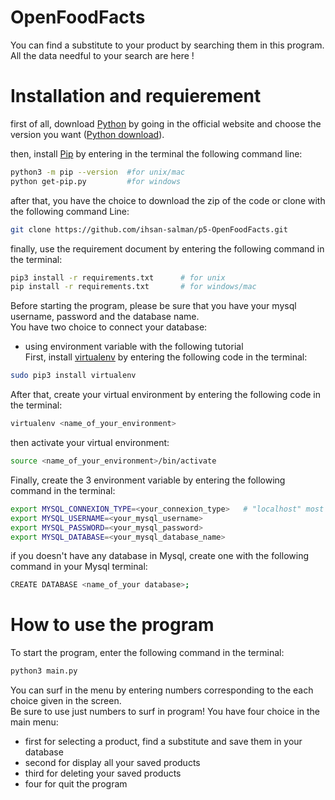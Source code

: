 # OpenFoodFacts 

You can find a substitute to your product by searching them in this program.  
All the data needful to your search are here !

#  Installation and requierement 

first of all, download [Python](https://www.python.org/) by going in the official website and choose the version you want ([Python download](https://www.python.org/downloads/)).

then, install [Pip](https://pypi.org/project/pip/) by entering in the terminal the following command line:
```bash
python3 -m pip --version  #for unix/mac
python get-pip.py         #for windows
```
after that, you have the choice to download the zip of the code or clone with the following command Line:
```bash
git clone https://github.com/ihsan-salman/p5-OpenFoodFacts.git
```

finally, use the requirement document by entering the following command in the terminal:
```bash
pip3 install -r requirements.txt      # for unix
pip install -r requirements.txt       # for windows/mac
```
Before starting the program, please be sure that you have your mysql username, password and the database name.  
You have two choice to connect your database:  
- using environment variable with the following tutorial  
First, install [virtualenv](https://pypi.org/project/virtualenv/) by entering the following code in the terminal:
```bash
sudo pip3 install virtualenv 
```
After that, create your virtual environment by entering the following code in the terminal:
```bash
virtualenv <name_of_your_environment>
```
then activate your virtual environment:
```bash
source <name_of_your_environment>/bin/activate
```
Finally, create the 3 environment variable by entering the following command in the terminal:
```bash
export MYSQL_CONNEXION_TYPE=<your_connexion_type>   # "localhost" most of time
export MYSQL_USERNAME=<your_mysql_username>
export MYSQL_PASSWORD=<your_mysql_password>
export MYSQL_DATABASE=<your_mysql_database_name>
```  
if you doesn't have any database in Mysql, create one with the following command in your Mysql terminal:
```bash
CREATE DATABASE <name_of_your database>;
```

# How to use the program

To start the program, enter the following command in the terminal:
```bash
python3 main.py
```

You can surf in the menu by entering numbers corresponding to the each choice given in the screen.  
Be sure to use just numbers to surf in program!
You have four choice in the main menu:  
- first for selecting a product, find a substitute and save them in your database  
- second for display all your saved products  
- third for deleting your saved products  
- four for quit the program
